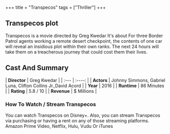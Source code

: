 +++
title = "Transpecos"
tags = ["Thriller"]
+++
## Transpecos plot
Transpecos is a movie directed by Greg Kwedar It's about For three Border Patrol agents working a remote desert checkpoint, the contents of one car will reveal an insidious plot within their own ranks. The next 24 hours will take them on a treacherous journey that could cost them their lives.
## Cast And Summary
| **Director**      | Greg Kwedar |
    | :---        |    :----:   |
    |  **Actors** | Johnny Simmons, Gabriel Luna, Clifton Collins Jr.,David Acord |
    | **Year**   | 2016    |
    |  **Runtime** | 86 Minutes |
    |  **Rating** | 5.8 / 10 | 
    |  **Revenue** | $ Millions |
### How To Watch / Stream Transpecos
You can watch Transpecos on Disney+.
Also, you can stream Transpecos via purchasing or having a rent on any of those streaming platforms.
Amazon Prime Video, Netflix, Hulu, Vudu Or iTunes